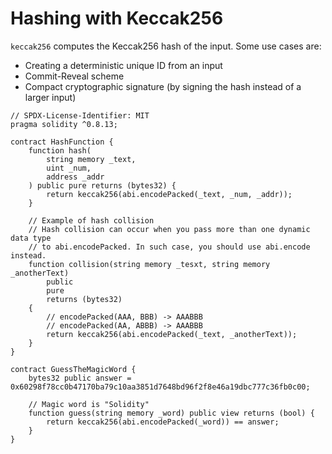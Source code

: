 # Hashing with Keccak256
`keccak256` computes the Keccak256 hash of the input.
Some use cases are:
* Creating a deterministic unique ID from an input
* Commit-Reveal scheme
* Compact cryptographic signature (by signing the hash instead of a larger input)
```
// SPDX-License-Identifier: MIT
pragma solidity ^0.8.13;

contract HashFunction {
	function hash(
		string memory _text,
		uint _num,
		address _addr
	) public pure returns (bytes32) {
		return keccak256(abi.encodePacked(_text, _num, _addr));
	}

	// Example of hash collision
	// Hash collision can occur when you pass more than one dynamic data type
	// to abi.encodePacked. In such case, you should use abi.encode instead.
	function collision(string memory _tesxt, string memory _anotherText)
		public
		pure
		returns (bytes32)
	{
		// encodePacked(AAA, BBB) -> AAABBB
		// encodePacked(AA, ABBB) -> AAABBB
		return keccak256(abi.encodePacked(_text, _anotherText));
	}
}

contract GuessTheMagicWord {
	bytes32 public answer = 0x60298f78cc0b47170ba79c10aa3851d7648bd96f2f8e46a19dbc777c36fb0c00;

	// Magic word is "Solidity"
	function guess(string memory _word) public view returns (bool) {
		return keccak256(abi.encodePacked(_word)) == answer;
	}
}
```